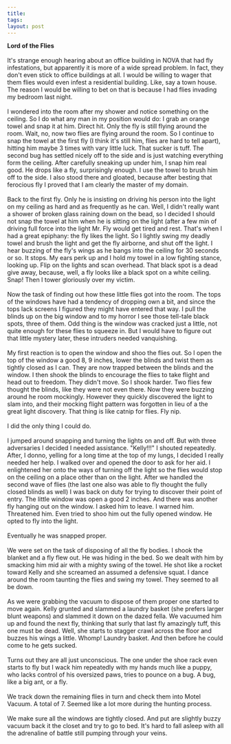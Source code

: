 ```yaml
---
title: 
tags: 
layout: post
---
```

<b>Lord of the Flies</b><br /><br />It's strange enough hearing about an office building in NOVA that had fly infestations, but apparently it is more of a wide spread problem. In fact, they don't even stick to office buildings at all. I would be willing to wager that them flies would even infest a residential building. Like, say a town house. The reason I would be willing to bet on that is because I had flies invading my bedroom last night. <br /><br />I wondered into the room after my shower and notice something on the ceiling. So I do what any man in my position would do: I grab an orange towel and snap it at him. Direct hit. Only the fly is still flying around the room. Wait, no, now two flies are flying around the room. So I continue to snap the towel at the first fly (I think it's still him, flies are hard to tell apart), hitting him maybe 3 times with vary little luck.  That sucker is tuff.  The second bug has settled nicely off to the side and is just watching everything form the ceiling. After carefully sneaking up under him, I snap him real good. He drops like a fly, surprisingly enough. I use the towel to brush him off to the side. I also stood there and gloated, because after besting that ferocious fly I proved that I am clearly the master of my domain. <br /><br />Back to the first fly. Only he is insisting on driving his person into the light on my ceiling as hard and as frequently as he can. Well, I didn't really want a shower of broken glass raining down on the bead, so I decided I should not snap the towel at him when he is sitting on the light (after a few min of driving full force into the light Mr. Fly would get tired and rest. That's when I had a great epiphany: the fly likes the light. So I lightly swing my deadly towel and brush the light and get the fly airborne, and shut off the light. I hear buzzing of the fly's wings as he bangs into the ceiling for 30 seconds or so. It stops. My ears perk up and I hold my towel in a low fighting stance, looking up. Flip on the lights and scan overhead. That black spot is a dead give away, because, well, a fly looks like a black spot on a white ceiling. Snap! Then I tower gloriously over my victim. <br /><br />Now the task of finding out how these little flies got into the room. The tops of the windows have had a tendency of dropping own a bit, and since the tops lack screens I figured they might have entered that way. I pull the blinds up on the big window and to my horror I see those tell-tale black spots, three of them. Odd thing is the window was cracked just a little, not quite enough for these flies to squeeze in. But I would have to figure out that little mystery later, these intruders needed vanquishing. <br /><br />My first reaction is to open the window and shoo the flies out. So I open the top of the window a good 8, 9 inches, lower the blinds and twist them as tightly closed as I can. They are now trapped between the blinds and the window. I then shook the blinds to encourage the flies to take flight and head out to freedom. They didn't move. So I shook harder. Two flies few thought the blinds, like they were not even there. Now they were buzzing around he room mockingly.  However they quickly discovered the light to slam into, and their mocking flight pattern was forgotten in lieu of a the great light discovery. That thing is like catnip for flies.  Fly nip. <br /><br />I did the only thing I could do. <br /><br />I jumped around snapping and turning the lights on and off. But with three adversaries I decided I needed assistance. "Kelly!!!" I shouted repeatedly. After, I donno, yelling for a long time at the top of my lungs, I decided I really needed her help. I walked over and opened the door to ask for her aid. I enlightened her onto the ways of turning off the light so the flies would stop on the ceiling on a place other than on the light. After we handled the second wave of flies (the last one also was able to fly thought the fully closed blinds as well) I was back on duty for trying to discover their point of entry. The little window was open a good 2 inches. And there was another fly hanging out on the window. I asked him to leave. I warned him. Threatened him. Even tried to shoo him out the fully opened window. He opted to fly into the light. <br /><br />Eventually he was snapped proper. <br /><br />We were set on the task of disposing of all the fly bodies. I shook the blanket and a fly flew out. He was hiding in the bed. So we dealt with him by smacking him mid air with a mighty swing of the towel. He shot like a rocket toward Kelly and she screamed an assumed a defensive squat. I dance around the room taunting the flies and swing my towel. They seemed to all be down. <br /><br />As we were grabbing the vacuum to dispose of them proper one started to move again. Kelly grunted and slammed a laundry basket (she prefers larger blunt weapons) and slammed it down on the dazed fella. We vacuumed him up and found the next fly, thinking that surly that last fly amazingly tuff, this one must be dead. Well, she starts to stagger crawl across the floor and buzzes his wings a little. Whomp! Laundry basket. And then before he could come to he gets sucked. <br /><br />Turns out they are all just unconscious. The one under the shoe rack even starts to fly but I wack him repeatedly with my hands much like a puppy, who lacks control of his oversized paws, tries to pounce on a bug. A bug, like a big ant, or a fly. <br /><br />We track down the remaining flies in turn and check them into Motel Vacuum.  A total of 7.  Seemed like a lot more during the hunting process. <br /><br />We make sure all the windows are tightly closed. And put are slightly buzzy vacuum back it the closet and try to go to bed. It's hard to fall asleep with all the adrenaline of battle still pumping through your veins. 
